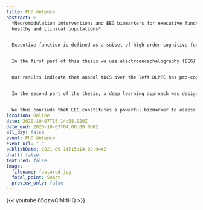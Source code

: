 ```yaml
---
title: PhD defense
abstract: >
  *Neuromodulation interventions and EEG biomarkers for executive function in
  healthy and clinical populations*


  Executive function is defined as a subset of high-order cognitive functions (including working memory, inhibition, initiation and monitoring) that sustain adaptive goal-directed behavior and thought, and that are essential for successful adaptation to all day-to-day environments. The use of non-invasive brain stimulation and electrophysiological techniques to study anatomical and physiological dynamics and circuits supporting cognition and executive functions has dramatically increased in recent years. However, the specific dynamics that are disrupted in dysexecutive individuals and the mechanisms by which neuromodulation tools affect them remain unclear.


  In the first part of this thesis we use electroencephalography (EEG) to assess the cognitive and physiological effects of transcranial Direct Current Stimulation (tDCS) on executive functions in healthy and Attention-Deficit Hyperactivity Disorder (ADHD) populations in order to understand the role of the dorsolateral prefrontal cortex’s (DLPFC) laterality in executive functions, the physiological dynamics sustaining the modulation of executive functions by tDCS, and the impact of state-dependent dynamics.  


  Our results indicate that anodal tDCS over the left DLPFC has pro-cognitive effects (improvement in reaction time) both in healthy controls and dysexecutive patients with ADHD. These effects are associated with the modulation of EEG signatures (Event-Related Potentials, ERP) of cognitive control. In addition, we also provide empirical evidence supporting the value of these ERP signatures as cross-sectional biomarkers of cognitive performance. Last, we provide mechanistic support for the state-dependent nature of the effects of tDCS, highlighting the importance of controlling the neural states before and during stimulation as a relevant therapeutic strategy.


  In the second part of the thesis, a deep learning approach was designed to classify and characterize clinical populations from healthy controls on the basis of their EEG data with the goal of shedding light into the underlying physiological biomarkers of disease. Results show that a relatively simple deep learning architecture successfully classified ADHD patients from healthy controls with 88% accuracy, and predicted what patients with Rapid Eye Movement (REM) behavior disorder would develop Parkinson’s disease with 80% accuracy 4±2 years in advance, with the key advantage of avoiding the need for manual selection of EEG features. Through the use of feature visualization techniques such as DeepDream, we also identified what physiological differences in the EEG data were driving the diagnosis/prognosis of the disease. 


  We thus conclude that EEG constitutes a powerful biomarker to assess the effects of tDCS, supporting specific hypotheses and strategies for neuromodulation treatment development under an experimental therapeutics framework aiming to link target engagement with clinical benefit. Additionally, the presented deep learning approach applied to EEG provides a useful tool for the classification and analysis of EEG dynamics, highlighting the potential of these methods to develop biomarkers of practical clinical utility.
location: Online
date: 2020-10-07T15:14:08.920Z
date_end: 2020-10-07T04:00:00.000Z
all_day: false
event: PhD defense
event_url: " "
publishDate: 2021-09-14T15:14:08.944Z
draft: false
featured: false
image:
  filename: featured.jpg
  focal_point: Smart
  preview_only: false
---
```

{{< youtube 65gzwCiMdHQ >}}